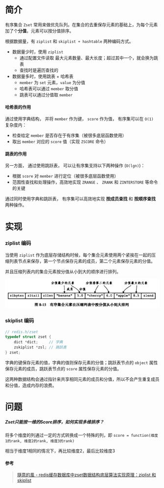 # 简介
有序集合 `Zset` 常用来做优先队列。在集合的去重保存元素的基础上，为每个元素加了个**分值**，元素可以按分值排序。

根据数据量，有 `ziplist` 和 `skiplist + hashtable` 两种编码方式。

- 数据量少时，使用 `ziplist`
    - 通过配置文件读取 最大元素数量、最大长度；超过其中一个，就会换为跳表
    - 查找时是遍历查找的
- 数据量多时，使用跳表  + 哈希表
    - `member` 为 `set` 元素，`value` 为分值
    - 哈希表可以通过 `member` 取分值
    - 跳表可以通过分值取 `member`



#### 哈希表的作用

通过使用字典结构， 并将 `member` 作为键， `score` 作为值， 有序集可以在 `O(1) ` 复杂度内：
- 检查给定 `member` 是否存在于有序集（被很多底层函数使用）
- 取出 `member` 对应的 `score` 值（实现 `ZSCORE` 命令）



#### 跳表的作用

另一方面， 通过使用跳跃表， 可以让有序集支持以下两种操作 (`O(lgn)`)：
- 根据 `score` 对 `member` 进行定位（被很多底层函数使用）
- 范围性查找和处理操作，高效地实现 `ZRANGE` 、 `ZRANK` 和 `ZINTERSTORE` 等命令的关键



通过同时使用字典和跳跃表， 有序集可以高效地实现 **按成员查找** 和  **按顺序查找** 两种操作。





# 实现

### ziplist 编码

当使用 `ziplist` 作为底层存储结构时候，每个集合元素使用两个紧挨在一起的压缩列表节点来保存，第一个节点保存元素的成员，第二个元素保存元素的分值。

并且压缩列表内的集合元素按分值从小到大的顺序进行排列。

![aHR0cHM6Ly91cGxvYWQtaW1hZ2VzLmpp](assets/aHR0cHM6Ly91cGxvYWQtaW1hZ2VzLmpp.jpg)





### skiplist 编码

```c
// redis.h/zset
typedef struct zset { 
    dict *dict;     // 字典
    zskiplist *zsl; // 跳跃表
} zset;
```

字典的键保存元素的值，字典的值则保存元素的分值；跳跃表节点的 `object` 属性保存元素的成员，跳跃表节点的 `score` 属性保存元素的分值。

这两种数据结构会通过指针来共享相同元素的成员和分值，所以不会产生重复成员和分值，造成内存的浪费。







# 问题

##### Zset只能按一维的Score排序，如何实现多维排序？
将多个维度的列通过一定的方式转换成一个特殊的列，即 `score = function(维度1的rank, 维度2的rank, 维度3的rank)`

相当于维度1相同的情况下，再比较维度2，最后比较维度3



#### 参考

> [隨意的風 - redis缓存数据库中zset数据结构底层算法实现原理：ziplist 和 skiplist](https://blog.csdn.net/Windgs_YF/article/details/103031177)

